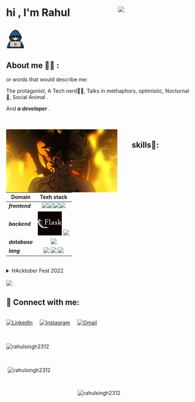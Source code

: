 # hi , I'm Rahul  <img align='right' src='https://user-images.githubusercontent.com/5713670/87202985-820dcb80-c2b6-11ea-9f56-7ec461c497c3.gif' width='200'>

##  <img src="image-1.png" width="50px"> 
## About me 🧙‍♂️ : 
or words that would describe me:

The protagonist, A Tech nerd🧑‍💻, Talks in methaphors, optimistic, Nocturnal🦉, Social Animal .

And ***a developer*** .

<br>
<BR>
<img align='left' src="asta.webp" height="50%" width="60%" >
<div align='right'>

## skills🤪:&nbsp;&nbsp; &nbsp; &nbsp; &nbsp; &nbsp; &nbsp; &nbsp; &nbsp; &nbsp;  



 **Domain** | **Texh stack**
 --------|:--------: 
  ***frontend*** | <img src="https://cdn-icons-png.flaticon.com/512/1126/1126012.png" width="40px"><img src="https://cdn-icons-png.flaticon.com/512/174/174854.png" width="40px"><img src="https://cdn-icons-png.flaticon.com/512/732/732190.png" width="40px"><img src="https://cdn-icons-png.flaticon.com/512/5968/5968292.png" width="40px">
  ***backend*** | <img src="image.png" width="65px"> <img src="https://cdn-icons-png.flaticon.com/512/5968/5968322.png" width="40px">
  ***database*** | <img src="https://res.cloudinary.com/crunchbase-production/image/upload/c_lpad,f_auto,q_auto:eco,dpr_1/erkxwhl1gd48xfhe2yld" width="40px">
  ***lang*** | <img src="https://cdn-icons-png.flaticon.com/512/1199/1199124.png" width="40px"> <img src="https://cdn-icons-png.flaticon.com/512/6132/6132222.png" width="40px"> <img src="https://cdn-icons-png.flaticon.com/512/5968/5968350.png" width="40px">


</div>

<br>


<details>
  <summary>HAcktober Fest 2022</summary>

[![@rahulsingh2312's Holopin board](https://holopin.me/rahulsingh2312)](https://holopin.io/@rahulsingh2312)
  

</details>
<br>
 <img src="https://s4.gifyu.com/images/handshake.gif" width="50px">

## 🔗 Connect with me:

<br>
    <a href="https://www.linkedin.com/in/rahulsinghhh2312/" target="_blank"><img alt="LinkedIn" width="35px" src="https://cdn-icons-png.flaticon.com/512/3536/3536505.png"></a> &nbsp&nbsp&nbsp
    <a href="https://www.instagram.com/rrahulol/" target="_blank"><img alt="Instagram" width="35px" src="https://cdn-icons-png.flaticon.com/512/1384/1384063.png"></a> &nbsp&nbsp&nbsp
    <a href="mailto:rahulsinghhh2312@gmail.com" target="_blank"><img alt="Gmail" width="35px" src="https://cdn-icons-png.flaticon.com/512/5968/5968534.png"></a>&nbsp&nbsp&nbsp


<br>

<br>
<br>

<p><img src="https://github-readme-stats.vercel.app/api/top-langs?username=rahulsingh2312&show_icons=true&locale=en&layout=compact" alt="rahulsingh2312" /></p>
<br>
<p>&nbsp;<img align="center" src="https://github-readme-stats.vercel.app/api?username=rahulsingh2312&show_icons=true&locale=en" alt="rahulsingh2312" /></p>

<br>


<p align="center"> <img src="https://komarev.com/ghpvc/?username=rahulsingh2312&label=Profile%20views&color=0e75b6&style=flat" alt="rahulsingh2312" /> </p>
